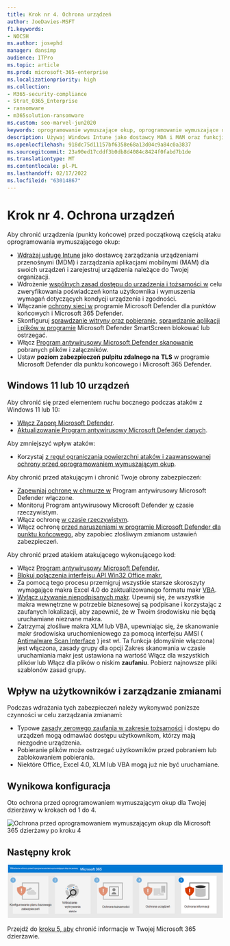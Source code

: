 ```yaml
---
title: Krok nr 4. Ochrona urządzeń
author: JoeDavies-MSFT
f1.keywords:
- NOCSH
ms.author: josephd
manager: dansimp
audience: ITPro
ms.topic: article
ms.prod: microsoft-365-enterprise
ms.localizationpriority: high
ms.collection:
- M365-security-compliance
- Strat_O365_Enterprise
- ransomware
- m365solution-ransomware
ms.custom: seo-marvel-jun2020
keywords: oprogramowanie wymuszające okup, oprogramowanie wymuszające okup obsługiwane przez człowieka, oprogramowanie wymuszające okup przez człowieka, humor, ataki wymuszające okup, ataki oprogramowania wymuszającego okup, szyfrowanie, kryptografia, zerowe zaufanie
description: Używaj Windows Intune jako dostawcy MDA i MAM oraz funkcji zabezpieczeń Windows 10, aby chronić zasoby usługi Microsoft 365 przed atakami oprogramowania wymuszającego okup.
ms.openlocfilehash: 918dc75d11157bf6358e68a13d04c9a84c0a3837
ms.sourcegitcommit: 23a90ed17cddf3b0db8d4084c8424f0fabd7b1de
ms.translationtype: MT
ms.contentlocale: pl-PL
ms.lasthandoff: 02/17/2022
ms.locfileid: "63014867"
---
```

# <a name="step-4-protect-devices"></a>Krok nr 4. Ochrona urządzeń

Aby chronić urządzenia (punkty końcowe) przed początkową częścią ataku oprogramowania wymuszającego okup:

- [Wdrażaj usługę Intune](/mem/intune/fundamentals/what-is-intune) jako dostawcę zarządzania urządzeniami przenośnymi (MDM) i zarządzania aplikacjami mobilnymi (MAM) dla swoich urządzeń i zarejestruj urządzenia należące do Twojej organizacji.
- Wdrożenie [wspólnych zasad dostępu do urządzenia i tożsamości w](/microsoft-365/security/office-365-security/identity-access-policies) celu zweryfikowania poświadczeń konta użytkownika i wymuszenia wymagań dotyczących kondycji urządzenia i zgodności.
- Włączanie [ochrony sieci w](/microsoft-365/security/defender-endpoint/network-protection) programie Microsoft Defender dla punktów końcowych i Microsoft 365 Defender.
- Skonfiguruj [sprawdzanie witryny oraz pobieranie,](/windows/security/threat-protection/microsoft-defender-smartscreen/microsoft-defender-smartscreen-available-settings) [sprawdzanie aplikacji i plików w programie](/windows/security/threat-protection/microsoft-defender-smartscreen/microsoft-defender-smartscreen-available-settings) Microsoft Defender SmartScreen blokować lub ostrzegać.
- Włącz [Program antywirusowy Microsoft Defender skanowanie](/microsoft-365/security/defender-endpoint/configure-advanced-scan-types-microsoft-defender-antivirus) pobranych plików i załączników.
- Ustaw **poziom zabezpieczeń pulpitu zdalnego na** **TLS** w programie Microsoft Defender dla punktu końcowego i Microsoft 365 Defender.

## <a name="windows-11-or-10-devices"></a>Windows 11 lub 10 urządzeń

Aby chronić się przed elementem ruchu bocznego podczas ataków z Windows 11 lub 10:

- [Włącz Zaporę Microsoft Defender](https://support.microsoft.com/windows/turn-microsoft-defender-firewall-on-or-off-ec0844f7-aebd-0583-67fe-601ecf5d774f).
- [Aktualizowanie Program antywirusowy Microsoft Defender danych](/microsoft-365/security/defender-endpoint/manage-updates-baselines-microsoft-defender-antivirus).

Aby zmniejszyć wpływ ataków:

- Korzystaj [z reguł ograniczania powierzchni ataków i zaawansowanej ochrony przed oprogramowaniem wymuszającym okup](/microsoft-365/security/defender-endpoint/attack-surface-reduction-rules-reference#use-advanced-protection-against-ransomware).

Aby chronić przed atakującym i chronić Twoje obrony zabezpieczeń:

- [Zapewniaj ochronę w chmurze w](/microsoft-365/security/defender-endpoint/enable-cloud-protection-microsoft-defender-antivirus) Program antywirusowy Microsoft Defender włączone.
- Monitoruj Program antywirusowy Microsoft Defender [w](/microsoft-365/security/defender-endpoint/configure-real-time-protection-microsoft-defender-antivirus) czasie rzeczywistym.
- Włącz ochronę [w czasie rzeczywistym](/microsoft-365/security/defender-endpoint/configure-real-time-protection-microsoft-defender-antivirus).
- Włącz ochronę [przed naruszeniami w programie Microsoft Defender dla punktu końcowego,](/microsoft-365/security/defender-endpoint/prevent-changes-to-security-settings-with-tamper-protection) aby zapobiec złośliwym zmianom ustawień zabezpieczeń.

Aby chronić przed atakiem atakującego wykonującego kod:

- Włącz [Program antywirusowy Microsoft Defender.](/mem/intune/user-help/turn-on-defender-windows)
- [Blokuj połączenia interfejsu API Win32 Office makr.](/microsoft-365/security/defender-endpoint/attack-surface-reduction-rules#block-win32-api-calls-from-office-macros)
- Za pomocą tego procesu przemigruj wszystkie starsze skoroszyty wymagające makra Excel 4.0 do zaktualizowanego formatu makr [VBA](https://www.microsoft.com/microsoft-365/blog/2010/02/16/migrating-excel-4-macros-to-vba/).
- [Wyłącz używanie niepodpisanych makr](https://support.microsoft.com/topic/enable-or-disable-macros-in-office-files-12b036fd-d140-4e74-b45e-16fed1a7e5c6). Upewnij się, że wszystkie makra wewnętrzne w potrzebie biznesowej są [](/deployoffice/security/designate-trusted-locations-for-files-in-office) podpisane i korzystając z zaufanych lokalizacji, aby zapewnić, że w Twoim środowisku nie będą uruchamiane nieznane makra.
- Zatrzymaj złośliwe makra XLM lub VBA, upewniając się, że skanowanie makr środowiska uruchomieniowego za pomocą interfejsu AMSI ( [Antimalware Scan Interface](https://www.microsoft.com/security/blog/2021/03/03/xlm-amsi-new-runtime-defense-against-excel-4-0-macro-malware/) ) jest wł. Ta funkcja (domyślnie włączona) jest włączona, zasady grupy dla opcji Zakres skanowania w  czasie uruchamiania makr jest ustawiona na wartość  Włącz dla wszystkich plików lub Włącz dla plików o niskim **zaufaniu**. Pobierz najnowsze pliki szablonów zasad grupy.

## <a name="impact-on-users-and-change-management"></a>Wpływ na użytkowników i zarządzanie zmianami

Podczas wdrażania tych zabezpieczeń należy wykonywać poniższe czynności w celu zarządzania zmianami:

- Typowe [zasady zerowego zaufania w zakresie tożsamości](/microsoft-365/security/office-365-security/identity-access-policies) i dostępu do urządzeń mogą odmawiać dostępu użytkownikom, którzy mają niezgodne urządzenia.
- Pobieranie plików może ostrzegać użytkowników przed pobraniem lub zablokowaniem pobierania.
- Niektóre Office, Excel 4.0, XLM lub VBA mogą już nie być uruchamiane.

## <a name="resulting-configuration"></a>Wynikowa konfiguracja

Oto ochrona przed oprogramowaniem wymuszającym okup dla Twojej dzierżawy w krokach od 1 do 4.

![Ochrona przed oprogramowaniem wymuszającym okup dla Microsoft 365 dzierżawy po kroku 4](../media/ransomware-protection-microsoft-365/ransomware-protection-microsoft-365-architecture-step4.png)

## <a name="next-step"></a>Następny krok

[![Krok 5. ochrony przed oprogramowaniem wymuszającym okup przy użyciu oprogramowania Microsoft 365](../media/ransomware-protection-microsoft-365/ransomware-protection-microsoft-365-step5.png)](ransomware-protection-microsoft-365-information.md)

Przejdź do [kroku 5, aby](ransomware-protection-microsoft-365-information.md) chronić informacje w Twojej Microsoft 365 dzierżawie. 
